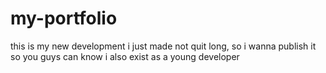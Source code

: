 # my-portfolio
this is my new development i just made not quit long, so i wanna publish it so you guys can know i also exist  as a young developer
